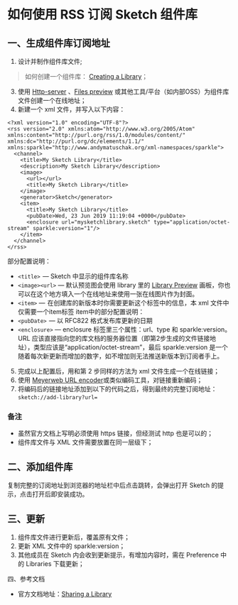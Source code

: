 
# 如何使用 RSS 订阅 Sketch 组件库

## 一、生成组件库订阅地址
1.  设计并制作组件库文件;
>如何创建一个组件库： [Creating a Library](https://www.sketch.com/docs/designing/libraries/creating-a-library/)；
3.  使用 [Http-server](https://github.com/http-party/http-server) 、[Files preview](https://gitee.com/Jioho/files-preview) 或其他工具/平台（如内部OSS）为组件库文件创建一个在线地址；
5.  新建一个 xml 文件，并写入以下内容：

```
<?xml version="1.0" encoding="UTF-8"?>
<rss version="2.0" xmlns:atom="http://www.w3.org/2005/Atom" xmlns:content="http://purl.org/rss/1.0/modules/content/" xmlns:dc="http://purl.org/dc/elements/1.1/" xmlns:sparkle="http://www.andymatuschak.org/xml-namespaces/sparkle">
  <channel>
    <title>My Sketch Library</title>
    <description>My Sketch Library</description>
    <image>
      <url></url>
      <title>My Sketch Library</title>
    </image>
    <generator>Sketch</generator>
    <item>
      <title>My Sketch Library</title>
      <pubDate>Wed, 23 Jun 2019 11:19:04 +0000</pubDate>
      <enclosure url="mysketchlibrary.sketch" type="application/octet-stream" sparkle:version="1"/>
    </item>
  </channel>
</rss>
```
部分配置说明：
-   `<title>`  — Sketch 中显示的组件库名称
-   `<image><url>` — 默认预览图会使用 library 里的 [Library Preview](https://www.sketch.com/docs/designing/libraries/create-a-custom-library-thumbnail/) 画板，你也可以在这个地方填入一个在线地址来使用一张在线图片作为封面。
-   `<item>` —  在创建库的新版本时你需要更新这个标签中的信息，本 xml 文件中仅需要一个item标签
item中的部分配置说明：
-   `<pubDate>`  — 以 RFC822 格式发布库更新的日期
-   `<enclosure>` — enclosure 标签里三个属性：url、type 和 sparkle:version。URL 应该直接指向您的库文档的服务器位置（即第2步生成的文件链接地址），类型应该是“application/octet-stream”，最后 sparkle:version 是一个随着每次新更新而增加的数字，如不增加则无法推送新版本到订阅者手上。
5. 完成以上配置后，用和第 2 步同样的方法为 xml 文件生成一个在线链接；
6. 使用 [Meyerweb URL encoder](https://meyerweb.com/eric/tools/dencoder/)或类似编码工具，对链接重新编码；
7. 将编码后的链接地址添加到以下的代码之后，得到最终的完整订阅地址：
```sketch://add-library?url=```

### 备注
- 虽然官方文档上写明必须使用 https 链接，但经测试 http 也是可以的；
- 组件库文件与 XML 文件需要放置在同一层级下；

### 
## 二、添加组件库
复制完整的订阅地址到浏览器的地址栏中后点击跳转，会弹出打开 Sketch 的提示，点击打开后即安装成功。

## 三、更新
1. 组件库文件进行更新后，覆盖原有文件；
2. 更新 XML 文件中的 sparkle:version；
3. 其他成员在 Sketch 内会收到更新提示，有增加内容时，需在 Preference 中的 Libraries 下载更新；

四、参考文档
- 官方文档地址：[Sharing a Library](https://www.sketch.com/docs/designing/libraries/sharing-a-library/)
